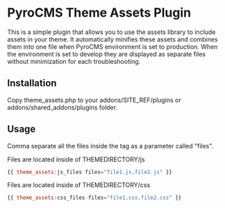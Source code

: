 # PyroCMS Theme Assets Plugin

This is a simple plugin that allows you to use the assets library to include assets in your theme. It automatically minifies these assets and combines them into one file when PyroCMS environment is set to production. When the environment is set to develop they are displayed as separate files without minimization for each troubleshooting. 

## Installation

Copy theme_assets.php to your addons/SITE_REF/plugins or addons/shared_addons/plugins folder.

## Usage

Comma separate all the files inside the tag as a parameter called "files". 

Files are located inside of THEMEDIRECTORY/js

```javascript
{{ theme_assets:js_files files="file1.js,file2.js" }}
```

Files are located inside of THEMEDIRECTORY/css

```javascript
{{ theme_assets:css_files files="file1.css,file2.css" }}
```
